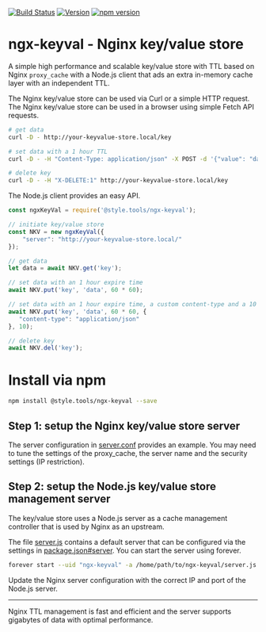 [![Build Status](https://travis-ci.com/style-tools/ngx-keyval.svg?branch=master)](https://travis-ci.com/style-tools/ngx-keyval) [![Version](https://img.shields.io/github/release/style-tools/ngx-keyval.svg)](https://github.com/style-tools/ngx-keyval/releases) [![npm version](https://badge.fury.io/js/%40style.tools%2Fngx-keyval.svg)](http://badge.fury.io/js/%40style.tools%2Fngx-keyval)

# ngx-keyval - Nginx key/value store

A simple high performance and scalable key/value store with TTL based on Nginx `proxy_cache` with a Node.js client that ads an extra in-memory cache layer with an independent TTL.

The Nginx key/value store can be used via Curl or a simple HTTP request. The Nginx key/value store can be used in a browser using simple Fetch API requests.

```bash
# get data
curl -D - http://your-keyvalue-store.local/key

# set data with a 1 hour TTL
curl -D - -H "Content-Type: application/json" -X POST -d '{"value": "data", "ttl": 3600}' http://your-keyvalue-store.local/key

# delete key
curl -D - -H "X-DELETE:1" http://your-keyvalue-store.local/key
```

The Node.js client provides an easy API.

```javascript
const ngxKeyVal = require('@style.tools/ngx-keyval');

// initiate key/value store
const NKV = new ngxKeyVal({
    "server": "http://your-keyvalue-store.local/"
});

// get data
let data = await NKV.get('key');

// set data with an 1 hour expire time
await NKV.put('key', 'data', 60 * 60);

// set data with an 1 hour expire time, a custom content-type and a 10 seconds in-memory cache
await NKV.put('key', 'data', 60 * 60, {
   "content-type": "application/json"
}, 10);

// delete key
await NKV.del('key');
```

# Install via npm

```bash
npm install @style.tools/ngx-keyval --save
```

## Step 1: setup the Nginx key/value store server

The server configuration in [server.conf](https://github.com/style-tools/ngx-keyval/blob/master/server.conf) provides an example. You may need to tune the settings of the proxy_cache, the server name and the security settings (IP restriction). 

## Step 2: setup the Node.js key/value store management server

The key/value store uses a Node.js server as a cache management controller that is used by Nginx as an upstream. 

The file [server.js](https://github.com/style-tools/ngx-keyval/blob/master/server.js) contains a default server that can be configured via the settings in [package.json#server](https://github.com/style-tools/ngx-keyval/blob/master/package.json). You can start the server using forever.

```bash
forever start --uid "ngx-keyval" -a /home/path/to/ngx-keyval/server.js
``` 

Update the Nginx server configuration with the correct IP and port of the Node.js server.

---

Nginx TTL management is fast and efficient and the server supports gigabytes of data with optimal performance.